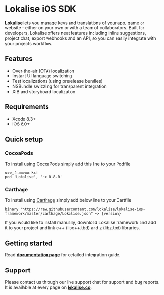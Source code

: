 # Lokalise iOS SDK

**[Lokalise](https://lokalise.co)** lets you manage keys and translations of your app, game or website – either on your own or with a team of collaborators. Built for developers, Lokalise offers neat features including inline suggestions, project chat, export webhooks and an API, so you can easily integrate with your projects workflow.

## Features

- Over-the-air (OTA) localization
- Instant UI language switching 
- Test localizations (using prerelease bundles)
- NSBundle swizzling for transparent integration
- XIB and storyboard localization

## Requirements

- Xcode 8.3+
- iOS 8.0+

## Quick setup

### CocoaPods

To install using CocoaPods simply add this line to your Podfile

```
use_frameworks!
pod 'Lokalise', '~> 0.8.0'
```

### Carthage

To install using [Carthage](https://github.com/Carthage/Carthage) simply add below line to your Cartfile

```none
binary "https://raw.githubusercontent.com/lokalise/lokalise-ios-framework/master/carthage/Lokalise.json" ~> {version}
```

If you would like to install manually, download Lokalise.framework and add it to your project and link c++ (libc++.tbd) and z (libz.tbd) libraries.

## Getting started

Read **[documentation page](http://docs.lokalise.co/article/mL6XaIoAcw-lokalise-i-os-framework)** for detailed integration guide.

## Support

Please contact us through our live support chat for support and bug reports. It is available at every page on **[lokalise.co](https://lokalise.co)**.
